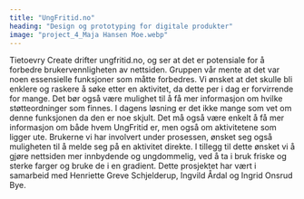 ```yaml
---
title: "UngFritid.no"
heading: "Design og prototyping for digitale produkter"
image: "project_4_Maja Hansen Moe.webp"
---
```


Tietoevry Create drifter ungfritid.no, og ser at det er potensiale for å forbedre brukervennligheten av nettsiden. Gruppen vår mente at det var noen essensielle funksjoner som måtte forbedres. Vi ønsket at det skulle bli enklere og raskere å søke etter en aktivitet, da dette per i dag er forvirrende for mange. Det bør også være mulighet til å få mer informasjon om hvilke støtteordninger som finnes. I dagens løsning er det ikke mange som vet om denne funksjonen da den er noe skjult. Det må også være enkelt å få mer informasjon om både hvem UngFritid er, men også om aktivitetene som ligger ute. Brukerne vi har involvert under prosessen, ønsket seg også muligheten til å melde seg på en aktivitet direkte. I tillegg til dette ønsket vi å gjøre nettsiden mer innbydende og ungdommelig, ved å ta i bruk friske og sterke farger og bruke de i en gradient. Dette prosjektet har vært i samarbeid med Henriette Greve Schjelderup, Ingvild Årdal og Ingrid Onsrud Bye.
